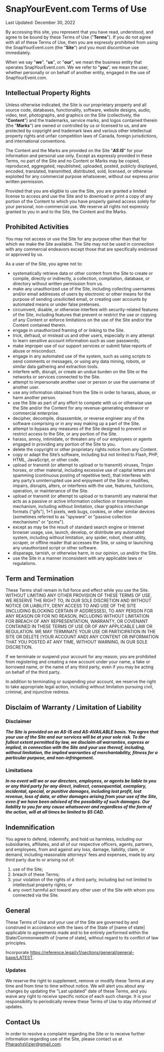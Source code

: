 # SnapYourEvent.com Terms of Use

Last Updated: December 30, 2022

By accessing this site, you represent that you have read, understood, and agree to be bound by these Terms of Use ("**Terms**").  If you do not agree with all of these Terms of Use, then you are expressly prohibited from using the SnapYourEvent.com (the "**Site**") and you must discontinue use immediately.

When we say "**we**", "**us**", or "**our**", we mean the business entity that operates SnapYourEvent.com.  We we refer to "**you**", we mean the user, whether personally or on behalf of another entity, engaged in the use of SnapYourEvent.com.

## Intellectual Property Rights

Unless otherwise indicated, the Site is our proprietary property and all source code, databases, functionality, software, website designs, audio, video, text, photographs, and graphics on the Site (collectively, the "**Content**") and the trademarks, service marks, and logos contained therein (the "**Marks**") are owned or controlled by us or licensed to us, and are protected by copyright and trademark laws and various other intellectual property rights and unfair competition laws of Canada, foreign jurisdictions, and international conventions.

The Content and the Marks are provided on the Site "***AS IS***" for your information and personal use only. Except as expressly provided in these Terms, no part of the Site and no Content or Marks may be copied, reproduced, aggregated, republished, uploaded, posted, publicly displayed, encoded, translated, transmitted, distributed, sold, licensed, or otherwise exploited for any commercial purpose whatsoever, without our express prior written permission.

Provided that you are eligible to use the Site, you are granted a limited license to access and use the Site and to download or print a copy of any portion of the Content to which you have properly gained access solely for your personal, non-commercial use. We reserve all rights not expressly granted to you in and to the Site, the Content and the Marks.

## Prohibited Activities

You may not access or use the Site for any purpose other than that for which we make the Site available. The Site may not be used in connection with any commercial endeavors except those that are specifically endorsed or approved by us.

As a user of the Site, you agree not to:

* systematically retrieve data or other content from the Site to create or compile, directly or indirectly, a collection, compilation, database, or directory without written permission from us.
* make any unauthorized use of the Site, including collecting usernames and/or email addresses of users by electronic or other means for the purpose of sending unsolicited email, or creating user accounts by automated means or under false pretenses.
* circumvent, disable, or otherwise interfere with security-related features of the Site, including features that prevent or restrict the use or copying of any Content or enforce limitations on the use of the Site and/or the Content contained therein.
* engage in unauthorized framing of or linking to the Site.
* trick, defraud, or mislead us and other users, especially in any attempt to learn sensitive account information such as user passwords;
* make improper use of our support services or submit false reports of abuse or misconduct.
* engage in any automated use of the system, such as using scripts to send comments or messages, or using any data mining, robots, or similar data gathering and extraction tools.
* interfere with, disrupt, or create an undue burden on the Site or the networks or services connected to the Site.
* attempt to impersonate another user or person or use the username of another user.
* use any information obtained from the Site in order to harass, abuse, or harm another person.
* use the Site as part of any effort to compete with us or otherwise use the Site and/or the Content for any revenue-generating endeavor or commercial enterprise.
* decipher, decompile, disassemble, or reverse engineer any of the software comprising or in any way making up a part of the Site.
* attempt to bypass any measures of the Site designed to prevent or restrict access to the Site, or any portion of the Site.
* harass, annoy, intimidate, or threaten any of our employees or agents engaged in providing any portion of the Site to you.
* delete the copyright or other proprietary rights notice from any Content.
* copy or adapt the Site’s software, including but not limited to Flash, PHP, HTML, JavaScript, or other code.
* upload or transmit (or attempt to upload or to transmit) viruses, Trojan horses, or other material, including excessive use of capital letters and spamming (continuous posting of repetitive text), that interferes with any party’s uninterrupted use and enjoyment of the Site or modifies, impairs, disrupts, alters, or interferes with the use, features, functions, operation, or maintenance of the Site.
* upload or transmit (or attempt to upload or to transmit) any material that acts as a passive or active information collection or transmission mechanism, including without limitation, clear graphics interchange formats ("gifs"), 1×1 pixels, web bugs, cookies, or other similar devices (sometimes referred to as "spyware" or "passive collection mechanisms" or "pcms").
* except as may be the result of standard search engine or Internet browser usage, use, launch, develop, or distribute any automated system, including without limitation, any spider, robot, cheat utility, scraper, or offline reader that accesses the Site, or using or launching any unauthorized script or other software.
* disparage, tarnish, or otherwise harm, in our opinion, us and/or the Site.
* use the Site in a manner inconsistent with any applicable laws or regulations.

## Term and Termination

These Terms shall remain in full force and effect while you use the Site. WITHOUT LIMITING ANY OTHER PROVISION OF THESE TERMS OF USE, WE RESERVE THE RIGHT TO, IN OUR SOLE DISCRETION AND WITHOUT NOTICE OR LIABILITY, DENY ACCESS TO AND USE OF THE SITE (INCLUDING BLOCKING CERTAIN IP ADDRESSES), TO ANY PERSON FOR ANY REASON OR FOR NO REASON, INCLUDING WITHOUT LIMITATION FOR BREACH OF ANY REPRESENTATION, WARRANTY, OR COVENANT CONTAINED IN THESE TERMS OF USE OR OF ANY APPLICABLE LAW OR REGULATION. WE MAY TERMINATE YOUR USE OR PARTICIPATION IN THE SITE OR DELETE [YOUR ACCOUNT AND] ANY CONTENT OR INFORMATION THAT YOU POSTED AT ANY TIME, WITHOUT WARNING, IN OUR SOLE DISCRETION.

If we terminate or suspend your account for any reason, you are prohibited from registering and creating a new account under your name, a fake or borrowed name, or the name of any third party, even if you may be acting on behalf of the third party.

In addition to terminating or suspending your account, we reserve the right to take appropriate legal action, including without limitation pursuing civil, criminal, and injunctive redress.

## Disclaim of Warranty / Limitation of Liability

### Disclaimer

***The Site is provided on an AS-IS and AS-AVAILABLE basis. You agree that your use of the Site and our services will be at your sole risk. To the fullest extent permitted by law, we disclaim all warranties, express or implied, in connection with the Site and your use thereof, including, without limitation, the implied warranties of merchantability, fitness for a particular purpose, and non-infringement.***

### Limitations

***In no event will we or our directors, employees, or agents be liable to you or any third party for any direct, indirect, consequential, exemplary, incidental, special, or punitive damages, including lost profit, lost revenue, loss of data, or other damages arising from your use of the Site, even if we have been advised of the possibility of such damages.  Our liability to you for any cause whatsoever and regardless of the form of the action, will at all times be limited to $5 CAD.***

## Indemnification

You agree to defend, indemnify, and hold us harmless, including our subsidiaries, affiliates, and all of our respective officers, agents, partners, and employees, from and against any loss, damage, liability, claim, or demand, including reasonable attorneys’ fees and expenses, made by any third party due to or arising out of:

1. use of the Site;
2. breach of these Terms;
3. your violation of the rights of a third party, including but not limited to intellectual property rights; or
4. any overt harmful act toward any other user of the Site with whom you connected via the Site.

## General

These Terms of Use and your use of the Site are governed by and construed in accordance with the laws of the State of [name of state] applicable to agreements made and to be entirely performed within the State/Commonwealth of [name of state], without regard to its conflict of law principles.

Incorporate https://reference.legal/v1/sections/general/general-base/LATEST.

### Updates

We reserve the right to supplement, remove or modify these Terms at any time and from time to time without notice.  We will alert you about any changes by updating the "Last updated" date of these Terms, and you waive any right to receive specific notice of each such change.  It is your responsibility to periodically review these Terms of Use to stay informed of updates.

## Contact Us

In order to resolve a complaint regarding the Site or to receive further information regarding use of the Site, please contact us at <PharaohsVizier@gmail.com>.
